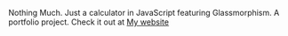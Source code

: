 Nothing Much. Just a calculator in JavaScript featuring Glassmorphism. A portfolio project. Check it out at <a href="https://projects.basheer.dev/glassmorphism-calculator/index.html">My website</a>
